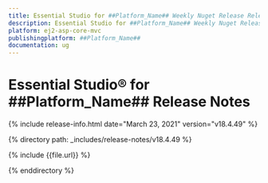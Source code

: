 ```yaml
---
title: Essential Studio for ##Platform_Name## Weekly Nuget Release Release Notes  
description: Essential Studio for ##Platform_Name## Weekly Nuget Release Release Notes  
platform: ej2-asp-core-mvc
publishingplatform: ##Platform_Name##
documentation: ug
---
```


# Essential Studio&reg; for  ##Platform_Name##  Release Notes  

{% include release-info.html date="March 23, 2021"   version="v18.4.49"  %} 

{% directory path: _includes/release-notes/v18.4.49 %}

{% include {{file.url}} %}

{% enddirectory %}
